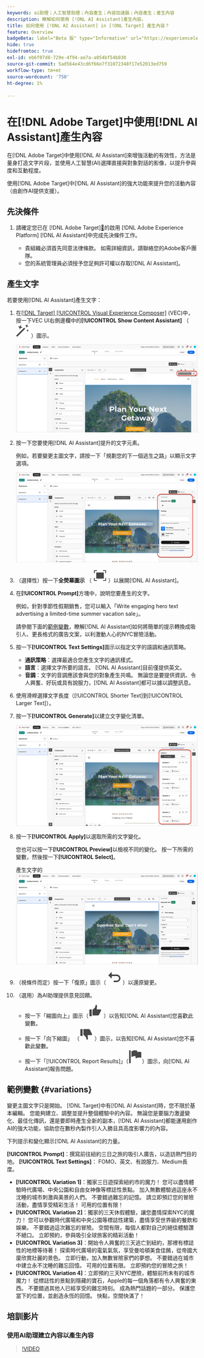 ```yaml
---
keywords: ai助理；人工智慧助理；內容產生；內容加速器；內容產生；產生內容
description: 瞭解如何使用 [!DNL AI Assistant]產生內容。
title: 如何使用 [!DNL AI Assistant] in [!DNL Target] 產生內容？
feature: Overview
badgeBeta: label="Beta 版" type="Informative" url="https://experienceleague.adobe.com/docs/target/using/introduction/intro.html#beta newtab=true" tooltip=" [!DNL Adobe Target] 有哪些 Beta 版功能。"
hide: true
hidefromtoc: true
exl-id: eb6f07d8-729e-4f94-ae7a-a054bf54b030
source-git-commit: 5ad564e43cd6f66e7f31072348f17e52013ed759
workflow-type: tm+mt
source-wordcount: '750'
ht-degree: 1%

---
```


# 在[!DNL Adobe Target]中使用[!DNL AI Assistant]產生內容

在[!DNL Adobe Target]中使用[!DNL AI Assistant]來增強活動的有效性，方法是量身打造文字片段，並使用人工智慧(AI)選擇直接與對象對話的影像，以提升參與度和互動程度。

使用[!DNL Adobe Target]中[!DNL AI Assistant]的強大功能來提升您的活動內容（由創作AI提供支援）。

## 先決條件

1. 請確定您已在 [!DNL Adobe Target][&#128279;](/help/main/c-intro/enabling-ai-assistant.md)的啟用 [!DNL Adobe Experience Platform] [!DNL AI Assistant]中完成先決條件工作。

   * 貴組織必須首先同意法律條款。 如需詳細資訊，請聯絡您的Adobe客戶團隊。
   * 您的系統管理員必須授予您足夠許可權以存取[!DNL AI Assistant]。

## 產生文字

若要使用[!DNL AI Assistant]產生文字：

1. 在[[!DNL Target] [!UICONTROL Visual Experience Composer]](/help/main/c-experiences/c-visual-experience-composer/viztarget-options.md) (VEC)中，按一下VEC UI右側邊欄中的&#x200B;**[!UICONTROL Show Content Assistant]** （ ![顯示內容助理圖示](/help/main/assets/icons/MagicWand.svg) ）圖示。

   ![顯示內容助理圖示](/help/main/c-intro/assets/ai-assistant-conntet-generation-icon.png)

1. 按一下您要使用[!DNL AI Assistant]提升的文字元素。

   例如，若要變更主圖文字，請按一下「規劃您的下一個逃生之路」以顯示文字選項。

   ![文字設定窗格](/help/main/c-intro/assets/ai-text-settings.png)

1. （選擇性）按一下&#x200B;**全熒幕圖示** （ ![全熒幕圖示](/help/main/assets/icons/FullScreen.svg) ）以展開[!DNL AI Assistant]。

1. 在&#x200B;**[!UICONTROL Prompt]**&#x200B;方塊中，說明您要產生的文字。

   例如，針對季節性假期銷售，您可以輸入「Write engaging hero text advertising a limited-time summer vacation sale」。

   請參閱下面的[範例變數](#variations)，瞭解[!DNL AI Assistant]如何將簡單的提示轉換成吸引人、更長格式的廣告文案，以利激動人心的NYC冒險活動。

1. 按一下&#x200B;**[!UICONTROL Text Settings]**&#x200B;圖示以指定文字的語調和通訊策略。

   * **通訊策略**：選擇最適合您產生文字的通訊樣式。
   * **語言**：選擇文字所要的語言。 [!DNL AI Assistant]目前僅提供英文。
   * **音調**：文字的音調應該會與您的對象產生共鳴。 無論您是要提供資訊、令人興奮、好玩或具有說服力，[!DNL AI Assistant]都可以據以調整訊息。

1. 使用滑桿選擇文字長度（[!UICONTROL Shorter Text]到[!UICONTROL Larger Text]）。

1. 按一下&#x200B;**[!UICONTROL Generate]**&#x200B;以建立文字變化清單。

   ![AI助理文字變化](/help/main/c-intro/assets/ai-variations-text.png)

1. 按一下&#x200B;**[!UICONTROL Apply]**&#x200B;以選取所需的文字變化。

   您也可以按一下&#x200B;**[!UICONTROL Preview]**&#x200B;以檢視不同的變化。 按一下所需的變數，然後按一下&#x200B;**[!UICONTROL Select]**。

   產生文字的![AI小幫手](/help/main/c-intro/assets/ai-text-done.png)

1. （視條件而定）按一下「復原」圖示（ ![復原圖示](/help/main/assets/icons/Undo.svg) ）以還原變更。

1. （選用）為AI助理提供意見回饋。

   * 按一下「縮圖向上」圖示（![縮圖向上](/help/main/assets/icons/ThumbUp.svg) ）以告知[!DNL AI Assistant]您喜歡此變數。
   * 按一下「向下縮圖」 （![向下縮圖圖示](/help/main/assets/icons/ThumbDown.svg) ）圖示，以告知[!DNL AI Assistant]您不喜歡此變數。
   * 按一下「[!UICONTROL Report Results]」（![報告結果圖示](/help/main/assets/icons/Flag.svg)）圖示，向[!DNL AI Assistant]報告問題。

## 範例變數 {#variations}

變更主圖文字只是開始。 [!DNL Target]中有[!DNL AI Assistant]時，您不限於基本編輯。 您能夠建立、調整並提升整個體驗中的內容。 無論您是要腦力激盪變化、最佳化傳訊，還是要即時產生全新的副本，[!DNL AI Assistant]都能運用創作AI的強大功能，協助您在數秒內製作引人入勝且具高度影響力的內容。

下列提示和變化顯示[!DNL AI Assistant]的力量。

**[!UICONTROL Prompt]**：撰寫前往紐約三日之旅的吸引人廣告，以造訪熱門目的地。
**[!UICONTROL Text Settings]**： FOMO、英文、有說服力、Medium長度。
* **[!UICONTROL Variation 1]**：獨家三日遊探索紐約市的魔力！ 您可以盡情體驗時代廣場、中央公園和自由女神像等標誌性景點。 加入無數體驗過這座永不沈睡的城市刺激與美景的人們。 不要錯過難忘的記憶。 請立即預訂您的冒險活動，盡情享受精彩生活！ 可用的位置有限！
* **[!UICONTROL Variation 2]**：獨家的三天休假體驗，讓您盡情探索NYC的魔力！ 您可以參觀時代廣場和中央公園等標誌性建築，盡情享受世界級的餐飲和娛樂。 不要錯過這次難忘的冒險。 空間有限，每個人都對自己的絕佳體驗讚不絕口。 立即預約，參與吸引全球旅客的精彩活動！
* **[!UICONTROL Variation 3]**：開始令人興奮的三天逃亡到紐約，那裡有標誌性的地標等待著！ 探索時代廣場的電氣氣氛，享受曼哈頓美食佳餚，從帝國大廈欣賞壯麗的景色。 立即行動，加入無數冒險家們的夢想。 不要錯過在城市中建立永不沈睡的難忘回憶。 可用的位置有限。 立即預約您的冒險之旅！
* **[!UICONTROL Variation 4]**：立即預約三天NYC歷險，體驗前所未有的城市魔力！ 從標誌性的景點到隱藏的寶石，Apple的每一個角落都有令人興奮的東西。 不要錯過其他人已經享受的難忘時刻。 成為熱門話題的一部分。 保護您當下的位置，並創造永恆的回憶。 快點，空間快滿了！

## 培訓影片

### 使用AI助理建立內容以產生內容

>[!VIDEO](https://video.tv.adobe.com/v/3434635/?learn=on">https://video.tv.adobe.com/v/3434635/?learn=on)
